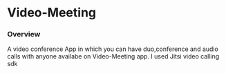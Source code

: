 # Video-Meeting
### Overview 
A video conference App in which you can have duo,conference and audio calls with anyone availabe on Video-Meeting app. I used Jitsi video calling sdk
